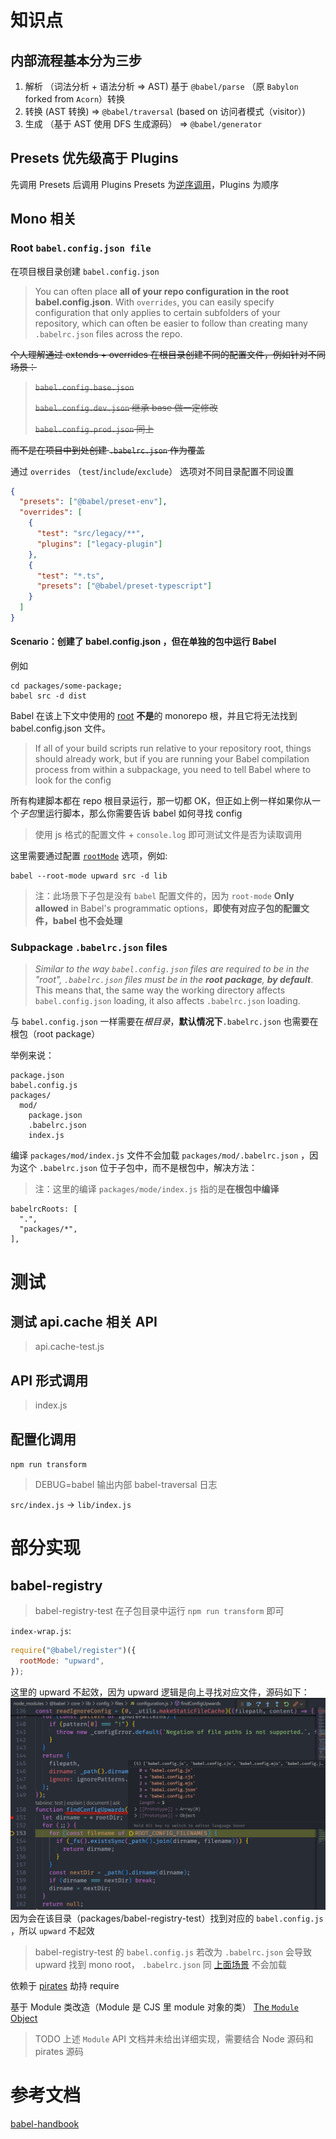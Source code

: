 # 知识点

## 内部流程基本分为三步

1. 解析 （词法分析 + 语法分析 => AST)
   基于 `@babel/parse` （原 `Babylon` forked from `Acorn`）转换
2. 转换 (AST 转换) => `@babel/traversal` (based on 访问者模式（visitor）)
3. 生成 （基于 AST 使用 DFS 生成源码） => `@babel/generator`

## Presets 优先级高于 Plugins

先调用 Presets 后调用 Plugins
Presets 为[逆序调用]()，Plugins 为顺序

## Mono 相关

### Root `babel.config.json file`

在项目根目录创建 `babel.config.json`

> You can often place **all of your repo configuration in the root babel.config.json**. With `overrides`, you can easily specify configuration that only applies to certain subfolders of your repository, which can often be easier to follow than creating many `.babelrc.json` files across the repo.

<DEL>
个人理解通过 extends + overrides 在根目录创建不同的配置文件，例如针对不同场景：

> `babel.config.base.json`
>
> `babel.config.dev.json` 继承 base 做一定修改
>
> `babel.config.prod.json` 同上

而不是在项目中到处创建 `.babelrc.json` 作为覆盖

</DEL>

通过 `overrides` （`test`/`include`/`exclude`） 选项对不同目录配置不同设置

```JSON
{
  "presets": ["@babel/preset-env"],
  "overrides": [
    {
      "test": "src/legacy/**",
      "plugins": ["legacy-plugin"]
    },
    {
      "test": "*.ts",
      "presets": ["@babel/preset-typescript"]
    }
  ]
}
```

#### <span id="upward">Scenario：创建了 babel.config.json ，但在单独的包中运行 Babel</span>

例如

```shell
cd packages/some-package;
babel src -d dist
```

Babel 在该上下文中使用的 [root](https://babeljs.io/docs/options#root) **不是**的 monorepo 根，并且它将无法找到 babel.config.json 文件。

> If all of your build scripts run relative to your repository root, things should already work, but if you are running your Babel compilation process from within a subpackage, you need to tell Babel where to look for the config

所有构建脚本都在 repo 根目录运行，那一切都 OK，但正如上例一样如果你从一个*子包*里运行脚本，那么你需要告诉 babel 如何寻找 config

> 使用 js 格式的配置文件 + `console.log` 即可测试文件是否为读取调用

这里需要通过配置 [`rootMode`](https://babeljs.io/docs/options#rootmode) 选项，例如:

```shell
babel --root-mode upward src -d lib
```

> 注：此场景下子包是没有 `babel` 配置文件的，因为 `root-mode` **Only allowed** in Babel's programmatic options，**即使有对应子包的配置文件，babel 也不会处理**

### Subpackage `.babelrc.json` files

> _Similar to the way `babel.config.json` files are required to be in the "root", `.babelrc.json` files must be in the **root package**, **by default**_. This means that, the same way the working directory affects `babel.config.json` loading, it also affects `.babelrc.json` loading.

与 `babel.config.json` 一样需要在*根目录*，**默认情况下**`.babelrc.json` 也需要在根包（root package）

举例来说：

```
package.json
babel.config.js
packages/
  mod/
    package.json
    .babelrc.json
    index.js
```

编译 `packages/mod/index.js` 文件不会加载 `packages/mod/.babelrc.json` ，因为这个 `.babelrc.json` 位于子包中，而不是根包中，解决方法：

> 注：这里的编译 `packages/mode/index.js` 指的是**在根包中编译**

```
babelrcRoots: [
  ".",
  "packages/*",
],
```

# 测试

## 测试 api.cache 相关 API

> api.cache-test.js

## API 形式调用

> index.js

## 配置化调用

`npm run transform`

> DEBUG=babel 输出内部 babel-traversal 日志

`src/index.js` -> `lib/index.js`

# 部分实现

## babel-registry

> babel-registry-test
> 在子包目录中运行 `npm run transform` 即可

`index-wrap.js`:

```javascript
require("@babel/register")({
  rootMode: "upward",
});
```

这里的 upward 不起效，因为 upward 逻辑是向上寻找对应文件，源码如下：
![upward-source-code](./pics/upward.jpg)
因为会在该目录（packages/babel-registry-test）找到对应的 `babel.config.js` ，所以 `upward` 不起效

> babel-registry-test 的 `babel.config.js` 若改为 `.babelrc.json` 会导致 upward 找到 mono root， `.babelrc.json` 同 [上面场景](#upward) 不会加载

依赖于 [pirates](https://github.com/danez/pirates) 劫持 require

基于 Module 类改造（Module 是 CJS 里 module 对象的类）
[The `Module` Object](https://nodejs.org/api/module.html#the-module-object)

> TODO 上述 `Module` API 文档并未给出详细实现，需要结合 Node 源码和 pirates 源码

# 参考文档

[babel-handbook](https://github.com/jamiebuilds/babel-handbook/tree/master/translations/zh-Hans)
